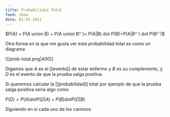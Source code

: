 ```yaml
---
title: Probabilidad Total
feed: show
date: 01-01-2021
---
```


$P(A) = P(A union B) + P(A union B^`)= P(A|B) dot P(B)+P(A|B^`) dot P(B^`)$

Otra forma en la que me gusta ver esta probabilidad total es como un diagrama 

![[prob-total.png|400]]




Digamos que $A$ es el [[evento]] de estar enfermo y $B$ es su complemento, y $D$ es el evento de que la prueba salga positiva. 


Si queremos calcular la [[probabilidad]] total por ejemplo de que la prueba salga positiva seria algo como 

$P(D)= P(A) dot P(D|A)+P(B) dot P(D|B)$

Siguiendo en si cada uno de los caminos



